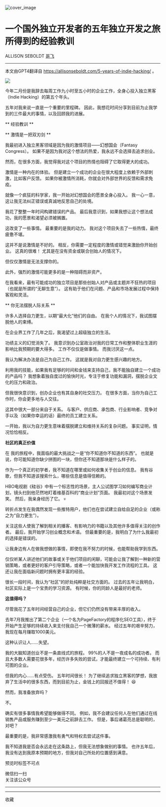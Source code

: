 ![cover_image](https://mmbiz.qpic.cn/mmbiz_jpg/LBrX00GQeicuAL5rlZEGUYByTiakygicB4yXuQ4ibWHOPVCeK6NibFciaEbEgbBfKKkBv2ZAay6biah4aw6KTiaaEWzSlw/0?wx_fmt=jpeg)

#  一个国外独立开发者的五年独立开发之旅所得到的经验教训

ALLISON SEBOLDT  [ 哥飞 ](javascript:void\(0\);)

__ _ _ _ _

本文由GPT4翻译自 https://allisonseboldt.com/5-years-of-indie-hacking/ 。

![](https://mmbiz.qpic.cn/mmbiz_jpg/LBrX00GQeicuAL5rlZEGUYByTiakygicB4yKvZsLWtZcWADCuDolU28WwoXqrlsH5Q30FNTia7XQS8b3zv9bMRQZiag/640?wx_fmt=jpeg)

今年二月份是我辞去每周工作九小时至五小时的企业工作，全身心投入独立黑客（Indie Hacking）的第五个年头。

五年对我来说一直是一个重要的里程碑。  因此，我想花时间分享到目前为止我学到的三件最大的事情，以及回顾我的进展。  

** 经验教训  **  

** 激情是一把双刃剑  **  

我最初进入独立黑客领域是因为我的激情项目——幻想国会（Fantasy Congress）。  如果不是因为我对这个想法的热爱，我永远不会选择去追求创业。  

然而，在很多方面，我觉得我对这个项目的热情也阻碍了它取得更大的成功。  

激情是一种内在的体验。  但是建立一个成功的企业在很大程度上依赖于外部刺激，比如客户反馈。  如果你被激情所消耗，你就会对外部世界的反馈和需求免疫。  

就像一个疯狂的科学家，我一开始对幻想国会的愿景全身心投入。  我一心一意，这让我无法纠正错误或真诚地反思自己的处境。  

我花了整整一年时间构建错误的产品。  最后我意识到，如果我想让这个想法成功，我的愿景和渴望必须被搁置。  

这改变了一些事情。  最重要的是我的动力。  我对这个项目失去了一些热情，最终疲惫不堪。  

这并不是说激情是不好的。  相反，你需要一定程度的激情或错觉来激励你开始创业。  这真的很难！  尤其是在没有资金或联合创始人的情况下。  

但仅仅激情是无法支撑你的。  

此外，强烈的激情可能更多的是一种阻碍而非资产。  

在我看来，最有可能成功的独立项目是那些创始人对产品或主题并不狂热的项目（也就是所谓的“无聊生意”）。
这有助于他们在问题、产品和市场发展过程中保持客观和灵活。  

  

** 你无法摆脱人际关系  **  

许多人选择自力更生，以期“最大化”他们的自由。  在我个人的情况下，我试图摆脱他人的束缚。  

在企业界工作了几年之后，我渴望过上超级独立的生活。  

功绩主义的幻觉消失了。  我意识到办公室政治对我的日常工作和整体职业生涯的影响比我预期的要大得多。  工作不仅仅是做事情。  而我讨厌这一点。  

我认为解决办法是自己为自己工作。  这就是我对自力更生感兴趣的地方。  

利用我的技能，如果我有足够的时间和金钱来支持自己，我不能独自建立一个成功的产品吗？
我想象着独自度过的愉快时光，专注于修复功能和漏洞，摆脱企业文化的压力和政治。  

但我很快意识到，创办企业也有其自身的社交压力。  在很多方面，当你为自己工作时，你会更多地与人交往。  

这其中很大一部分来自于关系。  与客户、供应商、承包商、行业影响者、竞争对手以及（如果你幸运的话）最终的员工建立关系。  

一开始，我以为自力更生意味着摆脱建立和维持关系的复杂问题。  事实证明，情况恰恰相反。  

  

**社区的真正价值**

在  我的旅程中，我面临的最大挑战之一是“你不知道你不知道的东西”。  也就是说，你可能知道你缺少拼图的一块，但你还不知道那块是什么样子的。  

作为一个真正的初学者，我不知道在哪里或如何收集关于创业的信息。  我有谷歌，但我不知道该搜索什么，哪些信息是值得信赖的。  

HBO电视剧《硅谷》中有一个标志性的场景，主人公试图学习如何编写商业计划，镜头扫到他茫然地盯着维基百科的“商业计划”页面。  我最初对这个场景发笑。
然后，我亲身经历了它。  💀  

转折点发生在我偶然发现一些推特用户，他们也在尝试建立自给自足的企业（或称之为“自力更生”）。  

关注这些人使我了解到相关的播客、有影响力的书籍以及其他许多值得关注的创作者。  最后，我开始学习创业概念和术语。
但最重要的是，我明白了为什么我最初的选择是错误的。  

让我身边有人在做我想做的事情，即使在我不努力的时候，也能帮助我学到东西。  

仅仅听某人讲述他们的故事或关于他们项目的闲聊，可能会让我了解到一种新的营销策略，或者更好的客户引导策略，或者一个能加快我开发工作流程的工具。
这还让我在面临新问题时拥有更丰富的经验。  

很长一段时间，我认为“社区”的好处纯粹是社交方面的。  过去的五年让我明白，社区实际上是一个宝贵的学习资源。  有时候，你的同龄人是最好的老师。  

  

**这值得吗？**

尽管我花了五年时间经营自己的企业，但它们仍然没有带来丰厚的收入。  

去年7月我推出了第二个企业（一个名为PageFactory的程序化SEO工具），终于开始产生足够的持续收入来支付我自己一个微薄的薪水。
经过五年的艰辛努力，我现在每月赚取1000美元。  

这种认识让人……失望。  

我的大脑知道创业不是一条直线式的旅程。  99%的人不是一夜成名的成功者。
而且大多数人需要花很多年，经历许多失败的尝试，才能最终建立一个可持续、有利可图的企业。  

但我的内心……有点受伤。  五年时间很长！  为了继续追求独立黑客的梦想，我放弃了生活中的很多东西，而到目前为止，金钱上的回报还不值得！  😆  

然而，我准备放弃吗？  

不。  

确实有很多事情我希望能够做得不同。  例如，我不会建议任何人在他们通过在线销售产品或服务赚到至少一美元之前辞去工作。  但是，事后诸葛亮总是聪明的，对吧？  

最重要的是，我非常感激我有勇气和特权去尝试这件事。  

我不知道我是否会永远走在这条路上，但我无法想象做别的事情。  也许五年后，我没有达到我原本预期的地方，但我对自己所处的位置感到满意。  

预览时标签不可点

微信扫一扫  
关注该公众号





****



****



  收藏

